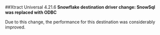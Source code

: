 ##Xtract Universal 4.21.6
**Snowflake destination driver change: SnowSql was replaced with ODBC**

Due to this change, the performance for this destination was considerably improved.
